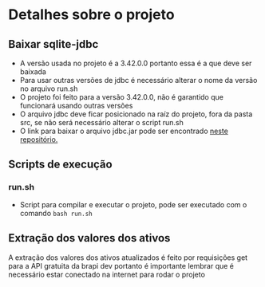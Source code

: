 # Detalhes sobre o projeto

## Baixar sqlite-jdbc

- A versão usada no projeto é a 3.42.0.0 portanto essa é a que deve ser baixada
- Para usar outras versões de jdbc é necessário alterar o nome da versão no arquivo run.sh
- O projeto foi feito para a versão 3.42.0.0, não é garantido que funcionará usando outras versões
- O arquivo jdbc deve ficar posicionado na raíz do projeto, fora da pasta src, se não será necessário alterar o script run.sh
- O link para baixar o arquivo jdbc.jar pode ser encontrado [neste repositório.](https://github.com/xerial/sqlite-jdbc)

## Scripts de execução

### run.sh

- Script para compilar e executar o projeto, pode ser executado com o comando ```bash run.sh```

## Extração dos valores dos ativos

A extração dos valores dos ativos atualizados é feito por requisições get para a API gratuita da brapi dev portanto é importante lembrar que é necessário estar conectado na internet para rodar o projeto
